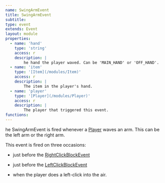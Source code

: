 ```yaml
---
name: SwingArmEvent
title: SwingArmEvent
subtitle: 
type: event
extends: Event
layout: module
properties:
  - name: 'hand'
    type: 'string'
    access: r
    description: |
        he hand the player waved. Can be 'MAIN_HAND' or 'OFF_HAND'.
  - name: 'item'
    type: '[Item](/modules/Item)'
    access: r
    description: |
        The item in the player's hand.
  - name: 'player'
    type: '[Player](/modules/Player)'
    access: r
    description: |
        The player that triggered this event.
functions:
---
```


he <span class="notranslate">SwingArmEvent</span> is fired whenever a [Player](/modules/Player)
waves an arm. This can be the left arm or the right arm.

This event is fired on three occasions:

- just before the [RightClickBlockEvent](/modules/RightClickBlockEvent)

- just before the [LeftClickBlockEvent](/modules/LeftClickBlockEvent)

- when the player does a left-click into the air.
